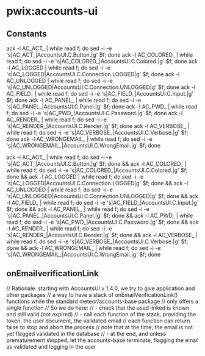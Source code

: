 # pwix:accounts-ui

## Constants

ack -l AC_ACT_ | while read f; do sed -i -e 's|AC_ACT_|AccountsUI.C.Button.|g' $f; done
ack -l AC_COLORED_ | while read f; do sed -i -e 's|AC_COLORED_|AccountsUI.C.Colored.|g' $f; done
ack -l AC_LOGGED | while read f; do sed -i -e 's|AC_LOGGED|AccountsUI.C.Connection.LOGGED|g' $f; done
ack -l AC_UNLOGGED | while read f; do sed -i -e 's|AC_UNLOGGED|AccountsUI.C.Connection.UNLOGGED|g' $f; done
ack -l AC_FIELD_ | while read f; do sed -i -e 's|AC_FIELD_|AccountsUI.C.Input.|g' $f; done
ack -l AC_PANEL_ | while read f; do sed -i -e 's|AC_PANEL_|AccountsUI.C.Panel.|g' $f; done
ack -l AC_PWD_ | while read f; do sed -i -e 's|AC_PWD_|AccountsUI.C.Password.|g' $f; done
ack -l AC_RENDER_ | while read f; do sed -i -e 's|AC_RENDER_|AccountsUI.C.Render.|g' $f; done
ack -l AC_VERBOSE_ | while read f; do sed -i -e 's|AC_VERBOSE_|AccountsUI.C.Verbose.|g' $f; done
ack -l AC_WRONGEMAIL_ | while read f; do sed -i -e 's|AC_WRONGEMAIL_|AccountsUI.C.WrongEmail.|g' $f; done

ack -l AC_ACT_ | while read f; do sed -i -e 's|AC_ACT_|AccountsUI.C.Button.|g' $f; done && ack -l AC_COLORED_ | while read f; do sed -i -e 's|AC_COLORED_|AccountsUI.C.Colored.|g' $f; done && ack -l AC_LOGGED | while read f; do sed -i -e 's|AC_LOGGED|AccountsUI.C.Connection.LOGGED|g' $f; done && ack -l AC_UNLOGGED | while read f; do sed -i -e 's|AC_UNLOGGED|AccountsUI.C.Connection.UNLOGGED|g' $f; done && ack -l AC_FIELD_ | while read f; do sed -i -e 's|AC_FIELD_|AccountsUI.C.Input.|g' $f; done && ack -l AC_PANEL_ | while read f; do sed -i -e 's|AC_PANEL_|AccountsUI.C.Panel.|g' $f; done && ack -l AC_PWD_ | while read f; do sed -i -e 's|AC_PWD_|AccountsUI.C.Password.|g' $f; done && ack -l AC_RENDER_ | while read f; do sed -i -e 's|AC_RENDER_|AccountsUI.C.Render.|g' $f; done && ack -l AC_VERBOSE_ | while read f; do sed -i -e 's|AC_VERBOSE_|AccountsUI.C.Verbose.|g' $f; done && ack -l AC_WRONGEMAIL_ | while read f; do sed -i -e 's|AC_WRONGEMAIL_|AccountsUI.C.WrongEmail.|g' $f; done


## onEmailverificationLink

// Rationale: starting with AccountsUI v 1.4.0, we try to give application and other packages
//  a way to have a stack of onEmailVerificationLink() functions while the standard meteor/accounts-base package
//  only offers a single function
// So we do here:
//  - check that the used linked is known and still valid (not expired)
//  - call each function of the stack, providing the token, the user document, the validated email
//      each function can return false to stop and abort the process
//      note that at the time, the email is not yet flagged validated in the database
//  - at the end, and unless prematurement stopped, let the accounts-base terminate, flagging the email as validated and logging in the user

